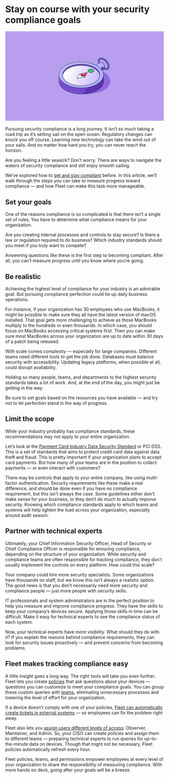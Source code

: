 # Stay on course with your security compliance goals

![Security compliance goals](../website/assets/images/articles/security-compliance-goals-cover-800x450@2x.jpg)

Pursuing security compliance is a long journey. It isn’t so much taking a road trip as it’s setting sail on the open ocean. Regulatory changes can knock you off course. Learning new technology can take the wind out of your sails. And no matter how hard you try, you can never reach the horizon.

Are you feeling a little seasick? Don’t worry. There are ways to navigate the waters of security compliance and still enjoy smooth sailing.

We’ve explored how to [get and stay compliant](https://fleetdm.com/use-cases/get-and-stay-compliant-across-your-devices-with-fleet) before. In this article, we’ll walk through the steps you can take to measure progress toward compliance — and how Fleet can make this task more manageable.

## Set your goals

One of the reasons compliance is so complicated is that there isn’t a single set of rules. You have to determine what compliance means for your organization.

Are you creating internal processes and controls to stay secure? Is there a law or regulation required to do business? Which industry standards should you meet if you truly want to compete?

Answering questions like these is the first step to becoming compliant. After all, you can’t measure progress until you know where you’re going.

## Be realistic

Achieving the highest level of compliance for your industry is an admirable goal. But pursuing compliance perfection could tie up daily business operations.

For instance, if your organization has 30 employees who use MacBooks, it might be possible to make sure they all have the latest version of macOS installed. That goal gets more challenging to achieve as those MacBooks multiply to the hundreds or even thousands. In which case, you should focus on MacBooks accessing critical systems first. Then you can make sure most MacBooks across your organization are up to date within 30 days of a patch being released.

With scale comes complexity — especially for large companies. Different teams need different tools to get the job done. Databases must balance security with accessibility. Updating legacy platforms, when possible at all, could disrupt availability.

Holding so many people, teams, and departments to the highest security standards takes a lot of work. And, at the end of the day, you might just be getting in the way.

Be sure to set goals based on the resources you have available — and try not to let perfection stand in the way of progress.

## Limit the scope

While your industry probably has compliance standards, these recommendations may not apply to your entire organization.

Let’s look at the [Payment Card Industry Data Security Standard](https://www.pcisecuritystandards.org/) or PCI DSS. This is a set of standards that aims to protect credit card data against data theft and fraud. This is pretty important if your organization plans to accept card payments. But how many of your teams are in the position to collect payments — or even interact with customers?

There may be controls that apply to your entire company, like using multi-factor authentication. Security requirements like these make a real difference, and should be done even if you have no compliance requirement, but this isn’t always the case. Some guidelines either don't make sense for your business, or they don’t do much to actually improve security. Knowing which compliance standards apply to which teams and systems will help lighten the load across your organization, especially around audit season.

## Partner with technical experts

Ultimately, your Chief Information Security Officer, Head of Security or Chief Compliance Officer is responsible for ensuring compliance, depending on the structure of your organization. While security and compliance teams are often responsible for tracking compliance, they don't usually implement the controls on every platform. How could this scale?

Your company could hire more security specialists. Some organizations have thousands on staff, but we know this isn’t always a realistic option. The good news is that you don’t necessarily need more security and compliance people — just more people with security skills.

IT professionals and system administrators are in the perfect position to help you measure and improve compliance progress. They have the skills to keep your company’s devices secure. Applying those skills in time can be difficult. Make it easy for technical experts to see the compliance status of each system.

Now, your technical experts have more visibility. What should they do with it? If you explain the reasons behind compliance requirements, they can look for security issues proactively — and prevent concerns from becoming problems.

## Fleet makes tracking compliance easy

A little insight goes a long way. The right tools will take you even further. Fleet lets you create [policies](https://fleetdm.com/securing/what-are-fleet-policies) that ask questions about your devices — questions you can customize to meet your compliance goals. You can group these custom queries with [teams](https://fleetdm.com/docs/using-fleet/teams), eliminating unnecessary processes and lowering the level of effort for your organization.

If a device doesn’t comply with one of your policies, [Fleet can automatically create tickets in external systems](https://fleetdm.com/docs/using-fleet/automations#policy-automations) — so employees can fix the problem right away.

Fleet also lets you [assign users different levels of access](https://fleetdm.com/docs/using-fleet/permissions): Observer, Maintainer, and Admin. So, your CISO can create policies and assign them to different teams — preparing technical experts to run queries for up-to-the-minute data on devices. Though that might not be necessary. Fleet policies automatically refresh every hour.

Fleet policies, teams, and permissions empower employees at every level of your organization to share the responsibility of measuring compliance. With more hands on deck, going after your goals will be a breeze.


<meta name="category" value="product">
<meta name="authorFullName" value="Chris McGillicuddy">
<meta name="authorGitHubUsername" value="fleetdm">
<meta name="publishedOn" value="2022-06-14">
<meta name="articleTitle" value="Stay on course with your security compliance goals">
<meta name="articleImageUrl" value="../website/assets/images/articles/security-compliance-goals-cover-800x450@2x.jpg">
